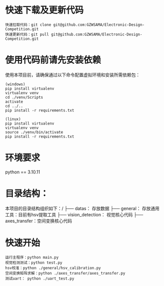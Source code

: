 # 快速下载及更新代码
```shell
快速拉取代码：git clone git@github.com:GZWSAMA/Electronic-Design-Competition.git
快速更新代码：git pull git@github.com:GZWSAMA/Electronic-Design-Competition.git
```

# 使用代码前请先安装依赖
使用本项目前，请确保通过以下命令配置虚拟环境和安装所需依赖包：
```shell
(windows)
pip install virtualenv
virtualenv venv
cd ./venv/Scripts
activate
cd ../..
pip install -r requirements.txt

(linux)
pip install virtualenv
virtualenv venv
source ./venv/bin/activate
pip install -r requirements.txt
```
# 环境要求
python == 3.10.11

# 目录结构：
本项目的目录结构组织如下：/
├── datas： 存放数据
├── general： 存放通用工具：目前有hsv提取工具
├── vision_detection： 视觉核心代码
├── axes_transfer：空间变换核心代码

# 快速开始
```shell
运行主程序：python main.py
视觉检测测试：python test.py
hsv校准：python ./general/hsv_calibration.py
空间变换矩阵求解：python ./axes_transfer/axes_transfer.py
测试uart： python ./uart_test.py
```